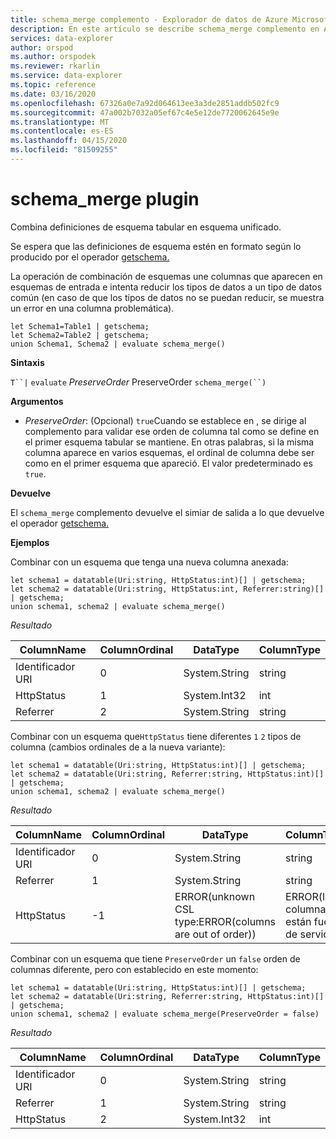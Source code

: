 ```yaml
---
title: schema_merge complemento - Explorador de datos de Azure Microsoft Docs
description: En este artículo se describe schema_merge complemento en Azure Data Explorer.
services: data-explorer
author: orspod
ms.author: orspodek
ms.reviewer: rkarlin
ms.service: data-explorer
ms.topic: reference
ms.date: 03/16/2020
ms.openlocfilehash: 67326a0e7a92d064613ee3a3de2851addb502fc9
ms.sourcegitcommit: 47a002b7032a05ef67c4e5e12de7720062645e9e
ms.translationtype: MT
ms.contentlocale: es-ES
ms.lasthandoff: 04/15/2020
ms.locfileid: "81509255"
---
```

# <a name="schema_merge-plugin"></a>schema_merge plugin

Combina definiciones de esquema tabular en esquema unificado. 

Se espera que las definiciones de esquema estén en formato según lo producido por el operador [getschema.](./getschemaoperator.md)

La operación de combinación de esquemas une columnas que aparecen en esquemas de entrada e intenta reducir los tipos de datos a un tipo de datos común (en caso de que los tipos de datos no se puedan reducir, se muestra un error en una columna problemática).

```kusto
let Schema1=Table1 | getschema;
let Schema2=Table2 | getschema;
union Schema1, Schema2 | evaluate schema_merge()
```

**Sintaxis**

`T``|` `evaluate` *PreserveOrder* PreserveOrder `schema_merge(``)`

**Argumentos**

* *PreserveOrder*: (Opcional) `true`Cuando se establece en , se dirige al complemento para validar ese orden de columna tal como se define en el primer esquema tabular se mantiene. En otras palabras, si la misma columna aparece en varios esquemas, el ordinal de columna debe ser como en el primer esquema que apareció. El valor predeterminado es `true`.

**Devuelve**

El `schema_merge` complemento devuelve el simiar de salida a lo que devuelve el operador [getschema.](./getschemaoperator.md)

**Ejemplos**

Combinar con un esquema que tenga una nueva columna anexada:

```kusto
let schema1 = datatable(Uri:string, HttpStatus:int)[] | getschema;
let schema2 = datatable(Uri:string, HttpStatus:int, Referrer:string)[] | getschema;
union schema1, schema2 | evaluate schema_merge()
```

*Resultado*

|ColumnName | ColumnOrdinal | DataType | ColumnType|
|---|---|---|---|
|Identificador URI|0|System.String|string|
|HttpStatus|1|System.Int32|int|
|Referrer|2|System.String|string|

Combinar con un esquema que`HttpStatus` tiene diferentes `1` `2` tipos de columna (cambios ordinales de a la nueva variante):

```kusto
let schema1 = datatable(Uri:string, HttpStatus:int)[] | getschema;
let schema2 = datatable(Uri:string, Referrer:string, HttpStatus:int)[] | getschema;
union schema1, schema2 | evaluate schema_merge()
```

*Resultado*

|ColumnName | ColumnOrdinal | DataType | ColumnType|
|---|---|---|---|
|Identificador URI|0|System.String|string|
|Referrer|1|System.String|string|
|HttpStatus|-1|ERROR(unknown CSL type:ERROR(columns are out of order))|ERROR(las columnas están fuera de servicio)|

Combinar con un esquema que tiene `PreserveOrder` un `false` orden de columnas diferente, pero con establecido en este momento:

```kusto
let schema1 = datatable(Uri:string, HttpStatus:int)[] | getschema;
let schema2 = datatable(Uri:string, Referrer:string, HttpStatus:int)[] | getschema;
union schema1, schema2 | evaluate schema_merge(PreserveOrder = false)
```

*Resultado*

|ColumnName | ColumnOrdinal | DataType | ColumnType|
|---|---|---|---|
|Identificador URI|0|System.String|string
|Referrer|1|System.String|string
|HttpStatus|2|System.Int32|int|